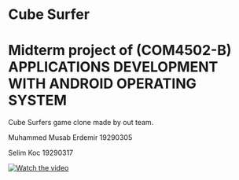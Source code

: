 # Cube Surfer
# Midterm project of (COM4502-B) APPLICATIONS DEVELOPMENT WITH ANDROID OPERATING SYSTEM

Cube Surfers game clone made by out team.

Muhammed Musab Erdemir 19290305

Selim Koc 19290317


[![Watch the video]([https://img.youtube.com/vi/T-D1KVIuvjA/maxresdefault.jpg])](https://www.youtube.com/watch?v=AeplCUslc7Q)
